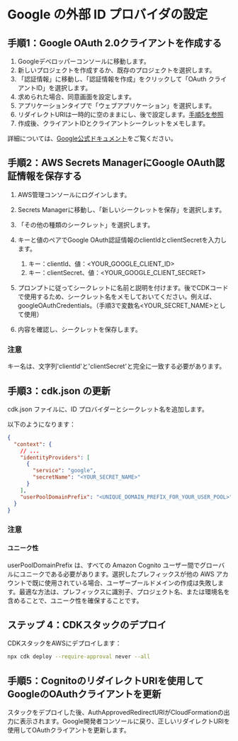 # Google の外部 ID プロバイダの設定

## 手順1：Google OAuth 2.0クライアントを作成する

1. Googleデベロッパーコンソールに移動します。
2. 新しいプロジェクトを作成するか、既存のプロジェクトを選択します。
3. 「認証情報」に移動し、「認証情報を作成」をクリックして「OAuth クライアントID」を選択します。
4. 求められた場合、同意画面を設定します。
5. アプリケーションタイプで「ウェブアプリケーション」を選択します。
6. リダイレクトURIは一時的に空のままにし、後で設定します。[手順5を参照](#step-5-update-google-oauth-client-with-cognito-redirect-uris)
7. 作成後、クライアントIDとクライアントシークレットをメモします。

詳細については、[Google公式ドキュメント](https://support.google.com/cloud/answer/6158849?hl=en)をご覧ください。

## 手順2：AWS Secrets ManagerにGoogle OAuth認証情報を保存する

1. AWS管理コンソールにログインします。
2. Secrets Managerに移動し、「新しいシークレットを保存」を選択します。
3. 「その他の種類のシークレット」を選択します。
4. キーと値のペアでGoogle OAuth認証情報のclientIdとclientSecretを入力します。

   1. キー：clientId、値：<YOUR_GOOGLE_CLIENT_ID>
   2. キー：clientSecret、値：<YOUR_GOOGLE_CLIENT_SECRET>

5. プロンプトに従ってシークレットに名前と説明を付けます。後でCDKコードで使用するため、シークレット名をメモしておいてください。例えば、googleOAuthCredentials。（手順3で変数名<YOUR_SECRET_NAME>として使用）
6. 内容を確認し、シークレットを保存します。

### 注意

キー名は、文字列'clientId'と'clientSecret'と完全に一致する必要があります。

## 手順3：cdk.json の更新

cdk.json ファイルに、ID プロバイダーとシークレット名を追加します。

以下のようになります：

```json
{
  "context": {
    // ...
    "identityProviders": [
      {
        "service": "google",
        "secretName": "<YOUR_SECRET_NAME>"
      }
    ],
    "userPoolDomainPrefix": "<UNIQUE_DOMAIN_PREFIX_FOR_YOUR_USER_POOL>"
  }
}
```

### 注意

#### ユニーク性

userPoolDomainPrefix は、すべての Amazon Cognito ユーザー間でグローバルにユニークである必要があります。選択したプレフィックスが他の AWS アカウントで既に使用されている場合、ユーザープールドメインの作成は失敗します。最適な方法は、プレフィックスに識別子、プロジェクト名、または環境名を含めることで、ユニーク性を確保することです。

## ステップ 4：CDKスタックのデプロイ

CDKスタックをAWSにデプロイします：

```sh
npx cdk deploy --require-approval never --all
```

## 手順5：CognitoのリダイレクトURIを使用してGoogleのOAuthクライアントを更新

スタックをデプロイした後、AuthApprovedRedirectURIがCloudFormationの出力に表示されます。Google開発者コンソールに戻り、正しいリダイレクトURIを使用してOAuthクライアントを更新します。